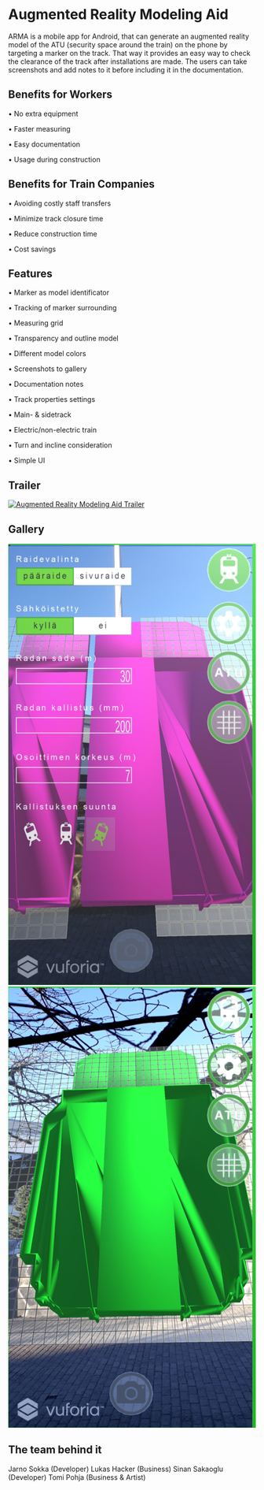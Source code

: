 # Augmented Reality Modeling Aid  

ARMA is a mobile app for Android, that can generate an augmented reality
model of the ATU (security space around the train) on the phone by targeting a
marker on the track. That way it provides an easy way to check the clearance of
the track after installations are made. The users can take screenshots and add
notes to it before including it in the documentation.

## Benefits for Workers
• No extra equipment

• Faster measuring

• Easy documentation

• Usage during construction

## Benefits for Train Companies

• Avoiding costly staff transfers

• Minimize track closure time

• Reduce construction time

• Cost savings

## Features

• Marker as model identificator

• Tracking of marker surrounding

• Measuring grid

• Transparency and outline model

• Different model colors

• Screenshots to gallery

• Documentation notes

• Track properties settings

• Main- & sidetrack

• Electric/non-electric train

• Turn and incline consideration

• Simple UI

## Trailer
[![Augmented Reality Modeling Aid Trailer](http://img.youtube.com/vi/hVXvmnkEPkc/0.jpg)](http://www.youtube.com/watch?v=hVXvmnkEPkc)

## Gallery
![screenshot1](https://github.com/e1337us3r/A.R.M.A./blob/master/Gallery/Screenshot_20181121-115538_VR-ATU-Proto.jpg?raw=true)
![screenshot2](https://github.com/e1337us3r/A.R.M.A./blob/master/Gallery/Screenshot_20181121-115912_VR-ATU-Proto.jpg?raw=true)

## The team behind it
Jarno Sokka (Developer)
Lukas Hacker (Business)
Sinan Sakaoglu (Developer)
Tomi Pohja (Business & Artist)
